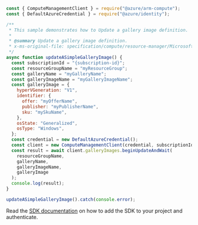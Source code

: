 ```javascript
const { ComputeManagementClient } = require("@azure/arm-compute");
const { DefaultAzureCredential } = require("@azure/identity");

/**
 * This sample demonstrates how to Update a gallery image definition.
 *
 * @summary Update a gallery image definition.
 * x-ms-original-file: specification/compute/resource-manager/Microsoft.Compute/stable/2022-01-03/GalleryRP/examples/galleryExamples/GalleryImage_Update.json
 */
async function updateASimpleGalleryImage() {
  const subscriptionId = "{subscription-id}";
  const resourceGroupName = "myResourceGroup";
  const galleryName = "myGalleryName";
  const galleryImageName = "myGalleryImageName";
  const galleryImage = {
    hyperVGeneration: "V1",
    identifier: {
      offer: "myOfferName",
      publisher: "myPublisherName",
      sku: "mySkuName",
    },
    osState: "Generalized",
    osType: "Windows",
  };
  const credential = new DefaultAzureCredential();
  const client = new ComputeManagementClient(credential, subscriptionId);
  const result = await client.galleryImages.beginUpdateAndWait(
    resourceGroupName,
    galleryName,
    galleryImageName,
    galleryImage
  );
  console.log(result);
}

updateASimpleGalleryImage().catch(console.error);
```

Read the [SDK documentation](https://github.com/Azure/azure-sdk-for-js/blob/%40azure%2Farm-compute_19.0.0/sdk/compute/arm-compute/README.md) on how to add the SDK to your project and authenticate.
